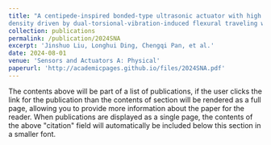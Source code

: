 ```yaml
---
title: "A centipede-inspired bonded-type ultrasonic actuator with high thrust force
density driven by dual-torsional-vibration-induced flexural traveling waves"
collection: publications
permalink: /publication/2024SNA
excerpt: 'Jinshuo Liu, Longhui Ding, Chengqi Pan, et al.'
date: 2024-08-01
venue: 'Sensors and Actuators A: Physical'
paperurl: 'http://academicpages.github.io/files/2024SNA.pdf'
---
```


The contents above will be part of a list of publications, if the user clicks the link for the publication than the contents of section will be rendered as a full page, allowing you to provide more information about the paper for the reader. When publications are displayed as a single page, the contents of the above "citation" field will automatically be included below this section in a smaller font.
